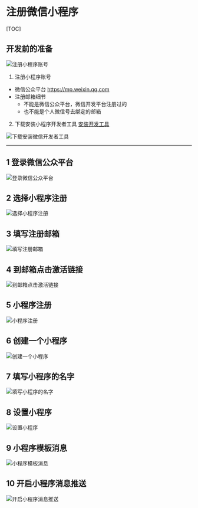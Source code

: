 # 注册微信小程序

[TOC]

## 开发前的准备
![注册小程序账号](images/5.jpg)
1. 注册小程序账号
  * 微信公众平台 https://mp.weixin.qq.com
  * 注册邮箱细节
    * 不能是微信公众平台，微信开发平台注册过的
    * 也不能是个人微信号去绑定的邮箱
2. 下载安装小程序开发者工具
[安装开发工具](https://developers.weixin.qq.com/miniprogram/dev/#%E4%BD%A0%E7%9A%84%E7%AC%AC%E4%B8%80%E4%B8%AA%E5%B0%8F%E7%A8%8B%E5%BA%8F)

![下载安装微信开发者工具](register/download.jpg)

---


## 1 登录微信公众平台
![登录微信公众平台](register/1.jpg)


## 2 选择小程序注册
![选择小程序注册](register/2.jpg)


## 3 填写注册邮箱
![填写注册邮箱](register/3.jpg)


## 4 到邮箱点击激活链接
![到邮箱点击激活链接](register/4.jpg)


## 5 小程序注册
![小程序注册](register/5.jpg)


## 6 创建一个小程序
![创建一个小程序](register/6.jpg)


## 7 填写小程序的名字
![填写小程序的名字](register/7.jpg)


## 8 设置小程序
![设置小程序](register/8.jpg)


## 9 小程序模板消息
![小程序模板消息](register/9.jpg)


## 10 开启小程序消息推送
![开启小程序消息推送](register/10.jpg)